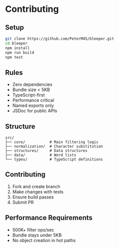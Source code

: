 # Contributing

## Setup

```bash
git clone https://github.com/PeterM45/bleeper.git
cd bleeper
npm install
npm run build
npm test
```

## Rules

- Zero dependencies
- Bundle size < 5KB
- TypeScript-first
- Performance critical
- Named exports only
- JSDoc for public APIs

## Structure

```
src/
├── core/           # Main filtering logic
├── normalization/  # Character substitution
├── structures/     # Data structures
├── data/           # Word lists
└── types/          # TypeScript definitions
```

## Contributing

1. Fork and create branch
2. Make changes with tests
3. Ensure build passes
4. Submit PR

## Performance Requirements

- 500K+ filter ops/sec
- Bundle stays under 5KB
- No object creation in hot paths
